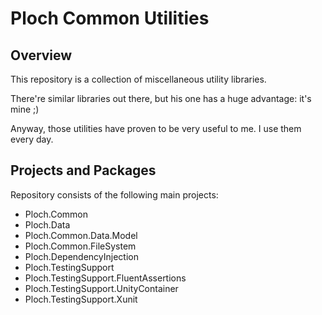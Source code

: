 # Ploch Common Utilities

## Overview

This repository is a collection of miscellaneous utility libraries.

There're similar libraries out there, but his one has a huge advantage: it's mine ;)

Anyway, those utilities have proven to be very useful to me. I use them every day.

## Projects and Packages

Repository consists of the following main projects:

- Ploch.Common
- Ploch.Data
- Ploch.Common.Data.Model
- Ploch.Common.FileSystem
- Ploch.DependencyInjection
- Ploch.TestingSupport
- Ploch.TestingSupport.FluentAssertions
- Ploch.TestingSupport.UnityContainer
- Ploch.TestingSupport.Xunit




